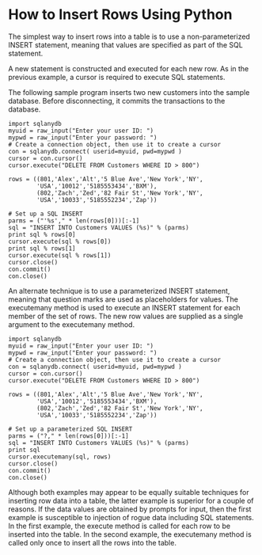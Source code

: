 <!-- loio3be1907d6c5f1014997298e8bfa8bbc8 -->

# How to Insert Rows Using Python

The simplest way to insert rows into a table is to use a non-parameterized INSERT statement, meaning that values are specified as part of the SQL statement.

A new statement is constructed and executed for each new row. As in the previous example, a cursor is required to execute SQL statements.

The following sample program inserts two new customers into the sample database. Before disconnecting, it commits the transactions to the database.

```
import sqlanydb
myuid = raw_input("Enter your user ID: ")
mypwd = raw_input("Enter your password: ")
# Create a connection object, then use it to create a cursor
con = sqlanydb.connect( userid=myuid, pwd=mypwd )
cursor = con.cursor()
cursor.execute("DELETE FROM Customers WHERE ID > 800")

rows = ((801,'Alex','Alt','5 Blue Ave','New York','NY',
        'USA','10012','5185553434','BXM'),
        (802,'Zach','Zed','82 Fair St','New York','NY',
        'USA','10033','5185552234','Zap'))

# Set up a SQL INSERT
parms = ("'%s'," * len(rows[0]))[:-1]
sql = "INSERT INTO Customers VALUES (%s)" % (parms)
print sql % rows[0]
cursor.execute(sql % rows[0]) 
print sql % rows[1]
cursor.execute(sql % rows[1]) 
cursor.close()
con.commit()
con.close()
```

An alternate technique is to use a parameterized INSERT statement, meaning that question marks are used as placeholders for values. The executemany method is used to execute an INSERT statement for each member of the set of rows. The new row values are supplied as a single argument to the executemany method.

```
import sqlanydb
myuid = raw_input("Enter your user ID: ")
mypwd = raw_input("Enter your password: ")
# Create a connection object, then use it to create a cursor
con = sqlanydb.connect( userid=myuid, pwd=mypwd )
cursor = con.cursor()
cursor.execute("DELETE FROM Customers WHERE ID > 800")

rows = ((801,'Alex','Alt','5 Blue Ave','New York','NY',
        'USA','10012','5185553434','BXM'),
        (802,'Zach','Zed','82 Fair St','New York','NY',
        'USA','10033','5185552234','Zap'))

# Set up a parameterized SQL INSERT
parms = ("?," * len(rows[0]))[:-1]
sql = "INSERT INTO Customers VALUES (%s)" % (parms)
print sql
cursor.executemany(sql, rows)  
cursor.close()
con.commit()
con.close()
```

Although both examples may appear to be equally suitable techniques for inserting row data into a table, the latter example is superior for a couple of reasons. If the data values are obtained by prompts for input, then the first example is susceptible to injection of rogue data including SQL statements. In the first example, the execute method is called for each row to be inserted into the table. In the second example, the executemany method is called only once to insert all the rows into the table.

